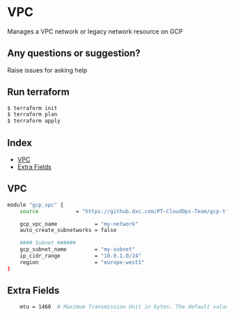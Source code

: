 # VPC

Manages a VPC network or legacy network resource on GCP


## Any questions or suggestion?

Raise issues for asking help

## Run terraform

```bash
$ terraform init
$ terraform plan
$ terraform apply
```

## Index

- [VPC](#vpc)
- [Extra Fields](#extra_fields)

## VPC <a name="vpc"></a>
```bash
module "gcp_vpc" {
    source            = "https://github.dxc.com/PT-CloudOps-Team/gcp-tf-catalog/tree/main/terraform-gcp-vpc"

    gcp_vpc_name            = "my-network"
    auto_create_subnetworks = false

    #### Subnet ######
    gcp_subnet_name         = "my-subnet"
    ip_cidr_range           = "10.0.1.0/24"
    region                  = "europe-west1"
}
```

## Extra Fields <a name="extra_fields"></a>
``` bash
    mtu = 1460  # Maximum Transmission Unit in bytes. The default value is 1460 bytes. The minimum value for this field is 1300 and the maximum value is 8896 bytes

```